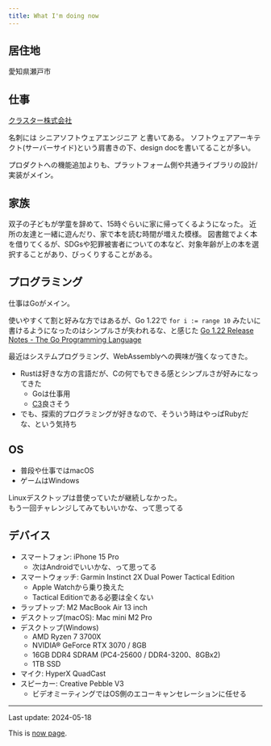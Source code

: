 ```yaml
---
title: What I'm doing now
---
```


## 居住地

愛知県瀬戸市

## 仕事

[クラスター株式会社](https://corp.cluster.mu/)

名刺には シニアソフトウェアエンジニア と書いてある。
ソフトウェアアーキテクト(サーバーサイド)という肩書きの下、design docを書いてることが多い。

プロダクトへの機能追加よりも、プラットフォーム側や共通ライブラリの設計/実装がメイン。

## 家族

双子の子どもが学童を辞めて、15時ぐらいに家に帰ってくるようになった。
近所の友達と一緒に遊んだり、家で本を読む時間が増えた模様。
図書館でよく本を借りてくるが、SDGsや犯罪被害者についての本など、対象年齢が上の本を選択することがあり、びっくりすることがある。

## プログラミング

仕事はGoがメイン。

使いやすくて割と好みな方ではあるが、Go 1.22で `for i := range 10` みたいに書けるようになったのはシンプルさが失われるな、と感じた
[Go 1.22 Release Notes - The Go Programming Language](https://tip.golang.org/doc/go1.22#language)

最近はシステムプログラミング、WebAssemblyへの興味が強くなってきた。

- Rustは好きな方の言語だが、Cの何でもできる感とシンプルさが好みになってきた
    - Goは仕事用
    - [C3](https://c3-lang.org/)良さそう
- でも、探索的プログラミングが好きなので、そういう時はやっぱRubyだな、という気持ち

## OS

- 普段や仕事ではmacOS
- ゲームはWindows

Linuxデスクトップは昔使っていたが継続しなかった。   
もう一回チャレンジしてみてもいいかな、って思ってる


## デバイス

- スマートフォン: iPhone 15 Pro
    - 次はAndroidでいいかな、って思ってる
- スマートウォッチ: Garmin Instinct 2X Dual Power Tactical Edition
    - Apple Watchから乗り換えた
    - Tactical Editionである必要は全くない
- ラップトップ: M2 MacBook Air 13 inch
- デスクトップ(macOS): Mac mini M2 Pro
- デスクトップ(Windows)
    - AMD Ryzen 7 3700X
    - NVIDIA® GeForce RTX 3070 / 8GB
    - 16GB DDR4 SDRAM (PC4-25600 / DDR4-3200、8GBx2)
    - 1TB SSD
- マイク: HyperX QuadCast
- スピーカー: Creative Pebble V3
    - ビデオミーティングではOS側のエコーキャンセレーションに任せる

---

Last update: 2024-05-18

This is [now page](https://nownownow.com/about).
